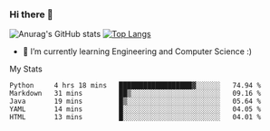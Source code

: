 ### Hi there 👋

![Anurag's GitHub stats](https://github-readme-stats.vercel.app/api?username=MatteoIorio11&show_icons=true&theme=dark) 
[![Top Langs](https://github-readme-stats.vercel.app/api/top-langs/?username=MatteoIorio11&theme=dark)](https://github.com/MatteoIorio11/github-readme-stats)

- 🌱 I’m currently learning Engineering and Computer Science :)

<!--
**MatteoIorio11/MatteoIorio11** is a ✨ _special_ ✨ repository because its `README.md` (this file) appears on your GitHub profile.

Here are some ideas to get you started:

- 🔭 I’m currently working on ...
- 🌱 I’m currently learning ...
- 👯 I’m looking to collaborate on ...
- 🤔 I’m looking for help with ...
- 💬 Ask me about ...
- 📫 How to reach me: ...
- 😄 Pronouns: ...
- ⚡ Fun fact: ...
-->
My Stats
<!--START_SECTION:waka-->

```text
Python     4 hrs 18 mins   ██████████████████▓░░░░░░   74.94 %
Markdown   31 mins         ██▒░░░░░░░░░░░░░░░░░░░░░░   09.16 %
Java       19 mins         █▒░░░░░░░░░░░░░░░░░░░░░░░   05.64 %
YAML       14 mins         █░░░░░░░░░░░░░░░░░░░░░░░░   04.05 %
HTML       13 mins         █░░░░░░░░░░░░░░░░░░░░░░░░   04.01 %
```

<!--END_SECTION:waka-->
